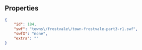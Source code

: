 # <no name available>

<no description available>

## Properties

```json
{
    "id": 184,
    "swf": "towns\/frostvale\/town-frostvale-part3-r1.swf",
    "swfX": "none",
    "extra": ""
}
```

